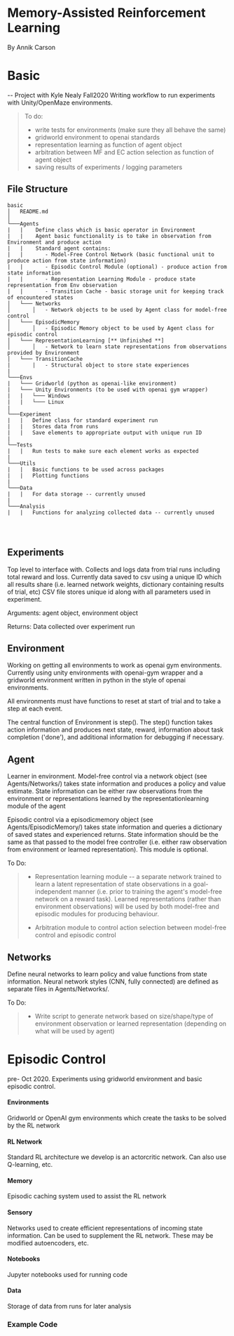 # Memory-Assisted Reinforcement Learning 
By Annik Carson

# Basic
-- Project with Kyle Nealy Fall2020
Writing workflow to run experiments with Unity/OpenMaze environments. 
> To do: 
> - write tests for environments (make sure they all behave the same) 
> - gridworld environment to openai standards
> - representation learning as function of agent object
> - arbitration between MF and EC action selection as function of agent object
> - saving results of experiments / logging parameters 

## File Structure
```
basic
│   README.md    
│
└───Agents
|   |    Define class which is basic operator in Environment
|   |    Agent basic functionality is to take in observation from Environment and produce action
|   |    Standard agent contains:
|   |       - Model-Free Control Network (basic functional unit to produce action from state information)
|   |       - Episodic Control Module (optional) - produce action from state information
|   |       - Representation Learning Module - produce state representation from Env observation
|   |       - Transition Cache - basic storage unit for keeping track of encountered states
│   └─── Networks
│       │   - Network objects to be used by Agent class for model-free control
│   └─── EpisodicMemory
│       │   - Episodic Memory object to be used by Agent class for episodic control
│   └─── RepresentationLearning [** Unfinished **]
│       │   - Network to learn state representations from observations provided by Environment
│   └─── TransitionCache
|       |   - Structural object to store state experiences
|
└───Envs
|   └─── Gridworld (python as openai-like environment)   
|   └─── Unity Environments (to be used with openai gym wrapper)
|   |   └─── Windows
|   |   └─── Linux
|
└───Experiment
|   |   Define class for standard experiment run 
|   |   Stores data from runs
|   |   Save elements to appropriate output with unique run ID 
|
└──Tests
|   |   Run tests to make sure each element works as expected
|
└───Utils
|   |   Basic functions to be used across packages
|   |   Plotting functions
|
└───Data
|   |   For data storage -- currently unused
|
└───Analysis
|   |   Functions for analyzing collected data -- currently unused


 
```

## Experiments
Top level to interface with. Collects and logs data from trial runs including total reward and loss. 
Currently data saved to csv using a unique ID which all results share (i.e. learned network weights, dictionary containing results of trial, etc)
CSV file stores unique id along with all parameters used in experiment. 

Arguments: agent object, environment object

Returns: Data collected over experiment run


## Environment
Working on getting all environments to work as openai gym environments. Currently using unity environments
with openai-gym wrapper and a gridworld environment written in python in the style of openai environments.

All environments must have functions to reset at start of trial and to take a step at each event. 

The central function of Environment is step().
The step() function takes action information and produces next state, reward, information about task completion 
('done'), and additional information for debugging if necessary. 

## Agent 
Learner in environment. 
Model-free control via a network object (see Agents/Networks/) takes state information and produces a 
policy and value estimate. State information can be either raw observations from the environment or representations
learned by the representationlearning module of the agent

Episodic control via a episodicmemory object (see Agents/EpisodicMemory/) takes state information
and queries a dictionary of saved states and experienced returns. State information should be the same as that passed to
the model free controller (i.e. either raw observation from environment or learned representation). This module is optional.

To Do: 
> * Representation learning module -- a separate network trained to learn a latent representation of state observations 
> in a goal-independent manner (i.e. prior to training the agent's model-free network on a reward task). Learned 
> representations (rather than environment observations) will be used by both model-free and episodic modules for 
> producing behaviour.
>
> * Arbitration module to control action selection between model-free control and episodic control 

## Networks
Define neural networks to learn policy and value functions from state information. Neural network styles (CNN, fully 
connected) are defined as separate files in Agents/Networks/. 

To Do:
> * Write script to generate network based on size/shape/type of environment observation
> or learned representation (depending on what will be used by agent)




# Episodic Control
pre- Oct 2020. Experiments using gridworld environment and basic episodic control. 
#### Environments 
Gridworld or OpenAI gym environments which create the tasks to be solved by the RL network

#### RL Network
Standard RL architecture we develop is an actorcritic network. Can also use Q-learning, etc. 

#### Memory
Episodic caching system used to assist the RL network

#### Sensory
Networks used to create efficient representations of incoming state information. Can be used to supplement the RL network. These may be modified autoencoders, etc.

#### Notebooks
Jupyter notebooks used for running code

#### Data
Storage of data from runs for later analysis



### Example Code



